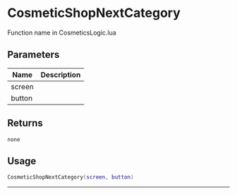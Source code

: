 # CosmeticShopNextCategory

Function name in CosmeticsLogic.lua

## Parameters

| Name   | Description |
| ------ | ----------- |
| screen |             |
| button |             |

## Returns

`none`

## Usage

```lua
CosmeticShopNextCategory(screen, button)
```

---

